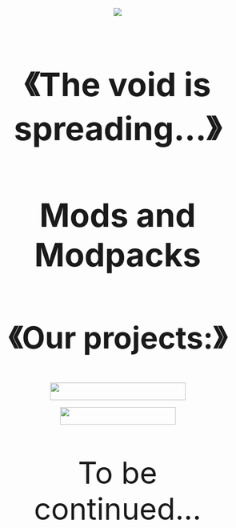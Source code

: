 <p align="center"><img valign="middle" src="https://i.imgur.com/bjy26qZ.png"></p>

<h1 style="font-size:65px;"align="center">《The void is spreading...》</h1>
<h1 style="font-size:65px;"align="center">Mods and Modpacks</h1>

<h2 style="font-size:60px;"align="center">《Our projects:》</h2>
<p align="center"><a href="https://github.com/Link4real/Plushie-Mod"><img valign="middle" src="https://i.imgur.com/HKphpcF.png" width="271" height="35"></a></p>
<p align="center"><a href="https://github.com/Link4real/CakeMod"><img valign="middle" src="https://i.imgur.com/vOijdup.png" width="231" height="35"></a></p>
<p style="font-size:60px;"align="center">To be continued...</p>
